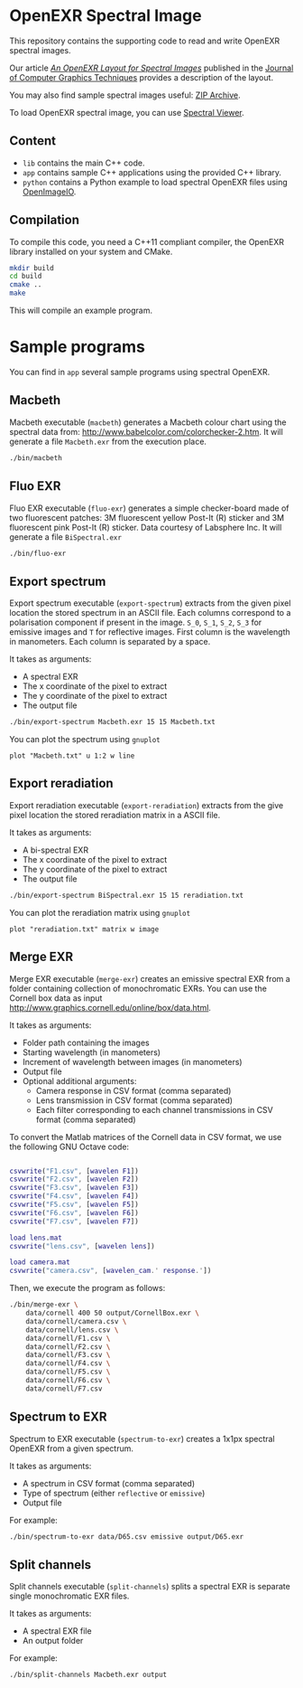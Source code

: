 # OpenEXR Spectral Image

This repository contains the supporting code to read and write OpenEXR spectral images.

Our article [*An OpenEXR Layout for Spectral Images*](https://jcgt.org/published/0010/03/01/) published in the [Journal of Computer Graphics Techniques](http://jcgt.org) provides a description of the layout.

You may also find sample spectral images useful: [ZIP Archive](https://jcgt.org/published/0010/03/01/sample-images.zip).

To load OpenEXR spectral image, you can use [Spectral Viewer](https://mrf-devteam.gitlab.io/spectral-viewer/).

## Content

- `lib` contains the main C++ code.
- `app` contains sample C++ applications using the provided C++ library.
- `python` contains a Python example to load spectral OpenEXR files using [OpenImageIO](https://openimageio.org/).

## Compilation

To compile this code, you need a C++11 compliant compiler, the OpenEXR
library installed on your system and CMake.

```bash
mkdir build
cd build
cmake ..
make
```

This will compile an example program.

# Sample programs

You can find in `app` several sample programs using spectral OpenEXR.

## Macbeth

Macbeth executable (`macbeth`) generates a Macbeth colour chart using
the spectral data from:
http://www.babelcolor.com/colorchecker-2.htm. It will generate a file
`Macbeth.exr` from the execution place.

```bash
./bin/macbeth
```

## Fluo EXR

Fluo EXR executable (`fluo-exr`) generates a simple checker-board made
of two fluorescent patches: 3M fluorescent yellow Post-It (R) sticker
and 3M fluorescent pink Post-It (R) sticker. Data courtesy of
Labsphere Inc. It will generate a file `BiSpectral.exr`

```bash
./bin/fluo-exr
```

## Export spectrum

Export spectrum executable (`export-spectrum`) extracts from the given
pixel location the stored spectrum in an ASCII file. Each columns
correspond to a polarisation component if present in the image. `S_0`,
`S_1`, `S_2`, `S_3` for emissive images and `T` for reflective
images. First column is the wavelength in manometers. Each column is
separated by a space.

It takes as arguments:
- A spectral EXR
- The x coordinate of the pixel to extract
- The y coordinate of the pixel to extract
- The output file

```bash
./bin/export-spectrum Macbeth.exr 15 15 Macbeth.txt
```

You can plot the spectrum using `gnuplot`
```gnuplot
plot "Macbeth.txt" u 1:2 w line
```

## Export reradiation

Export reradiation executable (`export-reradiation`) extracts from the
give pixel location the stored reradiation matrix in a ASCII file.

It takes as arguments:
- A bi-spectral EXR
- The x coordinate of the pixel to extract
- The y coordinate of the pixel to extract
- The output file

```bash
./bin/export-spectrum BiSpectral.exr 15 15 reradiation.txt
```

You can plot the reradiation matrix using `gnuplot`
```gnuplot
plot "reradiation.txt" matrix w image
```

## Merge EXR

Merge EXR executable (`merge-exr`) creates an emissive spectral EXR
from a folder containing collection of monochromatic EXRs. You can use
the Cornell box data as input
http://www.graphics.cornell.edu/online/box/data.html.

It takes as arguments:
- Folder path containing the images
- Starting wavelength (in manometers)
- Increment of wavelength between images (in manometers)
- Output file
- Optional additional arguments:
  - Camera response in CSV format (comma separated)
  - Lens transmission in CSV format (comma separated)
  - Each filter corresponding to each channel transmissions in CSV format (comma separated)

To convert the Matlab matrices of the Cornell data in CSV format, we
use the following GNU Octave code:

```Matlab load filters.mat

csvwrite("F1.csv", [wavelen F1])
csvwrite("F2.csv", [wavelen F2])
csvwrite("F3.csv", [wavelen F3])
csvwrite("F4.csv", [wavelen F4])
csvwrite("F5.csv", [wavelen F5])
csvwrite("F6.csv", [wavelen F6])
csvwrite("F7.csv", [wavelen F7])

load lens.mat
csvwrite("lens.csv", [wavelen lens])

load camera.mat
csvwrite("camera.csv", [wavelen_cam.' response.'])
```

Then, we execute the program as follows:

```bash
./bin/merge-exr \
    data/cornell 400 50 output/CornellBox.exr \
    data/cornell/camera.csv \
    data/cornell/lens.csv \
    data/cornell/F1.csv \
    data/cornell/F2.csv \
    data/cornell/F3.csv \
    data/cornell/F4.csv \
    data/cornell/F5.csv \
    data/cornell/F6.csv \
    data/cornell/F7.csv
```

## Spectrum to EXR

Spectrum to EXR executable (`spectrum-to-exr`) creates a 1x1px
spectral OpenEXR from a given spectrum.

It takes as arguments:
- A spectrum in CSV format (comma separated)
- Type of spectrum (either `reflective` or `emissive`)
- Output file

For example:
```bash
./bin/spectrum-to-exr data/D65.csv emissive output/D65.exr
```

## Split channels

Split channels executable (`split-channels`) splits a spectral EXR is
separate single monochromatic EXR files.

It takes as arguments:
- A spectral EXR file
- An output folder

For example:
```bash
./bin/split-channels Macbeth.exr output
```
